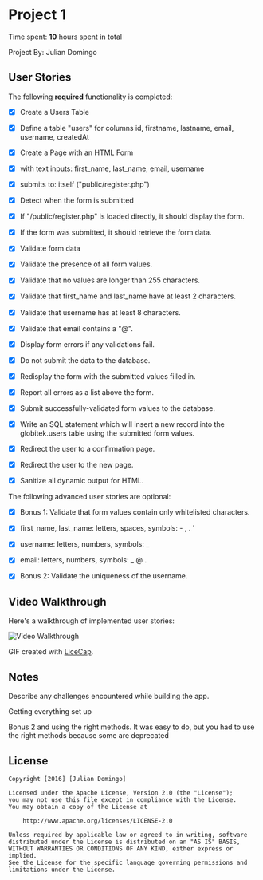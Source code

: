 # Project 1

Time spent: **10** hours spent in total

Project By: Julian Domingo

## User Stories

The following **required** functionality is completed:

- [X] Create a Users Table
- [X] Define a table "users" for columns id, firstname, lastname, email, username, createdAt
- [X] Create a Page with an HTML Form
- [X] with text inputs: first_name, last_name, email, username
- [X] submits to: itself ("public/register.php")
- [X] Detect when the form is submitted
- [X] If "/public/register.php" is loaded directly, it should display the form.
- [X] If the form was submitted, it should retrieve the form data.
- [X] Validate form data
- [X] Validate the presence of all form values.
- [X] Validate that no values are longer than 255 characters.
- [X] Validate that first_name and last_name have at least 2 characters.
- [X] Validate that username has at least 8 characters.
- [X] Validate that email contains a "@".
- [X] Display form errors if any validations fail.
- [X] Do not submit the data to the database.
- [X] Redisplay the form with the submitted values filled in.
- [X] Report all errors as a list above the form.
- [X] Submit successfully-validated form values to the database.
- [X] Write an SQL statement which will insert a new record into the globitek.users table using the submitted form values.
- [X] Redirect the user to a confirmation page.
- [X] Redirect the user to the new page.
- [X] Sanitize all dynamic output for HTML.
 

The following advanced user stories are optional:

- [X] Bonus 1: Validate that form values contain only whitelisted characters.
- [X] first_name, last_name: letters, spaces, symbols: - , . '
- [X] username: letters, numbers, symbols: _
- [X] email: letters, numbers, symbols: _ @ .

- [X] Bonus 2: Validate the uniqueness of the username.

## Video Walkthrough

Here's a walkthrough of implemented user stories:

<img src='http://i.giphy.com/26gs7vy3W7TXnytKE.gif' title='Video Walkthrough' width='' alt='Video Walkthrough' />

GIF created with [LiceCap](http://www.cockos.com/licecap/).

## Notes

Describe any challenges encountered while building the app.

Getting everything set up

Bonus 2 and using the right methods. It was easy to do, but you had to use the right methods because some are deprecated

## License

    Copyright [2016] [Julian Domingo]

    Licensed under the Apache License, Version 2.0 (the "License");
    you may not use this file except in compliance with the License.
    You may obtain a copy of the License at

        http://www.apache.org/licenses/LICENSE-2.0

    Unless required by applicable law or agreed to in writing, software
    distributed under the License is distributed on an "AS IS" BASIS,
    WITHOUT WARRANTIES OR CONDITIONS OF ANY KIND, either express or implied.
    See the License for the specific language governing permissions and
    limitations under the License.